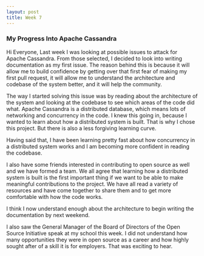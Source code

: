 ```yaml
---
layout: post
title: Week 7
---
```


### My Progress Into Apache Cassandra


Hi Everyone,
Last week I was looking at possible issues to attack for Apache Cassandra. From those selected, I decided to look into writing documentation as my first issue. The reason behind this is because it will allow me to build confidence by getting over that first fear of making my first pull request, it will allow me to understand the architecture and codebase of the system better, and it will help the community.

The way I started solving this issue was by reading about the architecture of the system and looking at the codebase to see which areas of the code did what. Apache Cassandra is a distributed database, which means lots of networking and concurrency in the code. I knew this going in, because I wanted to learn about how a distributed system is built. That is why I chose this project. But there is also a less forgiving learning curve. 

Having said that, I have been learning pretty fast about how concurrency in a distributed system works and I am becoming more confident in reading the codebase.

I also have some friends interested in contributing to open source as well and we have formed a team. We all agree that learning how a distributed system is built is the first important thing if we want to be able to make meaningful contributions to the project. We have all read a variety of resources and have come together to share them and to get more comfortable with how the code works. 

I think I now understand enough about the architecture to begin writing the documentation by next weekend.

I also saw the General Manager of the Board of Directors of the Open Source Initiative speak at my school this week. I did not understand how many opportunities they were in open source as a career and how highly sought after of a skill it is for employers. That was exciting to hear.

